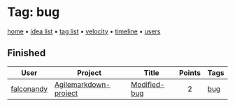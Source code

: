 # Tag: bug

[home](../index.md) • [idea list](../ideas.md) • [tag list](../tags.md) • [velocity](../velocity.md) • [timeline](../timeline.md) • [users](../users.md)

## Finished
| User | Project | Title | Points | Tags |
|---|---|---|:---:|---|
| [falconandy](../users/Andrey%20Sokolov.md) | [Agilemarkdown-project](../agilemarkdown-project.md) | [Modified-bug](../agilemarkdown-project/modified-bug.md) | 2 | [bug](bug.md) |
